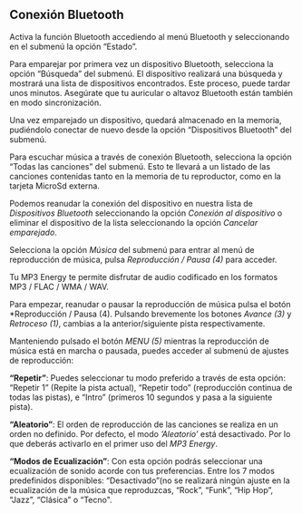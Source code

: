 ## Conexión Bluetooth

Activa la función Bluetooth accediendo al menú Bluetooth y seleccionando en el submenú la opción “Estado”. 

Para emparejar por primera vez un dispositivo Bluetooth, selecciona la opción “Búsqueda” del submenú. El dispositivo realizará una búsqueda y mostrará una lista de dispositivos encontrados. Este proceso, puede tardar unos minutos. Asegúrate que tu auricular o altavoz Bluetooth están también en modo sincronización. 

Una vez emparejado un dispositivo, quedará almacenado en la memoria, pudiéndolo conectar de nuevo desde la opción “Dispositivos Bluetooth” del submenú. 

Para escuchar música a través de conexión Bluetooth, selecciona la opción “Todas las canciones” del submenú. Esto te llevará a un listado de las canciones contenidas tanto en la memoria de tu reproductor, como en la tarjeta MicroSd externa.

Podemos reanudar la conexión del dispositivo en nuestra lista de *Dispositivos Bluetooth* seleccionando la opción *Conexión al dispositivo* o eliminar el dispositivo de la lista seleccionando la opción *Cancelar emparejado*.

Selecciona la opción *Música* del submenú para entrar al menú de reproducción de música, pulsa *Reproducción / Pausa (4)* para acceder.

Tu MP3 Energy te permite disfrutar de audio codificado en los formatos MP3 / FLAC / WMA / WAV. 

Para empezar, reanudar o pausar la reproducción de música pulsa el botón *Reproducción / Pausa (4). Pulsando brevemente los botones *Avance (3)* y *Retroceso (1)*, cambias a la anterior/siguiente pista respectivamente.

Manteniendo pulsado el botón *MENU (5)* mientras la reproducción de música está en marcha o pausada, puedes acceder al submenú de ajustes de reproducción:

**“Repetir”**: 
Puedes seleccionar tu modo preferido a través de esta opción: “Repetir 1” (Repite la pista actual), “Repetir todo” (reproducción continua de todas las pistas), e “Intro” (primeros 10 segundos y pasa a la siguiente pista).


**“Aleatorio”**: 
El orden de reproducción de las canciones se realiza en un orden no definido. Por defecto, el modo *’Aleatorio’* está desactivado. Por lo que deberás activarlo en el primer uso del *MP3 Energy*.


**“Modos de Ecualización”**:
Con esta opción podrás seleccionar una ecualización de sonido acorde con tus preferencias. Entre los 7 modos predefinidos  disponibles: “Desactivado”(no se realizará ningún ajuste en la ecualización de la música que reproduzcas, “Rock”, “Funk”, “Hip Hop”, “Jazz”, “Clásica” o “Tecno". 
